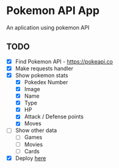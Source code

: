 # Pokemon API App

An aplication using pokemon API

## TODO

- [x] Find Pokemon API - https://pokeapi.co
- [x] Make requests handler
- [x] Show pokemon stats
  - [x] Pokedex Number
  - [x] Image
  - [x] Name
  - [x] Type
  - [x] HP
  - [x] Attack / Defense points
  - [x] Moves
- [ ] Show other data
  - [ ] Games
  - [ ] Movies
  - [ ] Cards
- [x] Deploy <a href="http://www.pokeFinderApp.surge.sh" target="blank">here</a>
